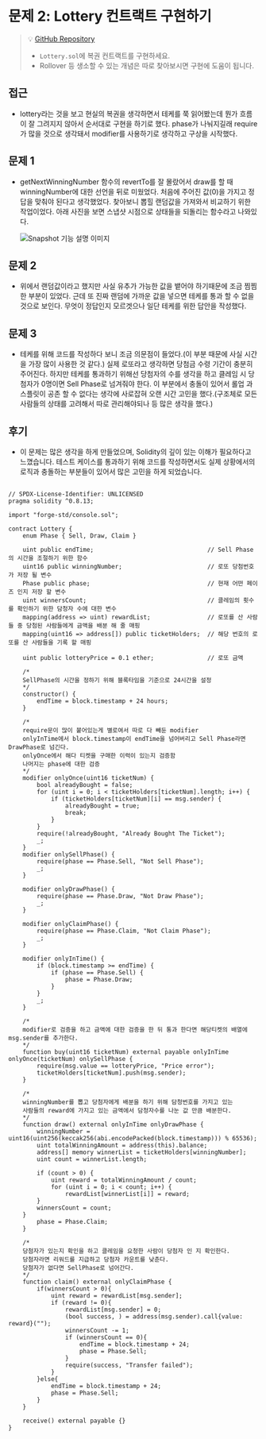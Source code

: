 # 문제 2: Lottery 컨트랙트 구현하기

> 💡 [GitHub Repository](https://github.com/Upside-Academy/Upside_Practice_Lottery)
> - `Lottery.sol`에 복권 컨트랙트를 구현하세요.
> - Rollover 등 생소할 수 있는 개념은 따로 찾아보시면 구현에 도움이 됩니다.

## 접근

- lottery라는 것을 보고 현실의 복권을 생각하면서 테케를 쭉 읽어봤는데 뭔가 흐름이 잘 그려지지 않아서 순서대로 구현을 하기로 했다. phase가 나눠지길래 require가 많을 것으로 생각돼서 modifier를 사용하기로 생각하고 구상을 시작했다.

## 문제 1

- getNextWinningNumber 함수의 revertTo를 잘 몰랐어서 draw를 할 때 winningNumber에 대한 선언을 뒤로 미웠었다. 처음에 주어진 값(0)을 가지고 정답을 맞춰야 된다고 생각했었다.
찾아보니 뽑힐 랜덤값을 가져와서 비교하기 위한 작업이었다. 아래 사진을 보면 스냅샷 시점으로 상태들을 되돌리는 함수라고 나와있다.

  ![Snapshot 기능 설명 이미지](https://prod-files-secure.s3.us-west-2.amazonaws.com/5b71d765-2c11-4a93-9f32-9955c1498ad7/14f538c5-4dcd-4beb-b4a6-47e0b9a918c6/image.png)

## 문제 2

- 위에서 랜덤값이라고 했지만 사실 유추가 가능한 값을 뱉어야 하기때문에 조금 찜찜한 부분이 있었다. 근데 또 진짜 랜덤에 가까운 값을 넣으면 테케를 통과 할 수 없을 것으로 보인다. 무엇이 정답인지 모르겟으나 일단 테케를 위한 답안을 작성했다.

## 문제 3

- 테케를 위해 코드를 작성하다 보니 조금 의문점이 들었다.(이 부분 때문에 사실 시간을 가장 많이 사용한 것 같다.) 실제 로또라고 생각하면 당첨금 수령 기간이 충분히 주어진다. 하지만 테케를 통과하기 위해선 당첨자의 수를 생각을 하고 클레임 시 당첨자가 0명이면 Sell Phase로 넘겨줘야 한다. 이 부분에서 충돌이 있어서 롤업 과 스플릿이 공존 할 수 없다는 생각에 사로잡혀 오랜 시간 고민을 했다.(구조체로 모든 사람들의 상태를 고려해서 따로 관리해야되나 등 많은 생각을 했다.)

## 후기

- 이 문제는 많은 생각을 하게 만들었으며, Solidity의 깊이 있는 이해가 필요하다고 느꼈습니다. 테스트 케이스를 통과하기 위해 코드를 작성하면서도 실제 상황에서의 로직과 충돌하는 부분들이 있어서 많은 고민을 하게 되었습니다.

##
```solidity
// SPDX-License-Identifier: UNLICENSED
pragma solidity ^0.8.13;

import "forge-std/console.sol";

contract Lottery {
    enum Phase { Sell, Draw, Claim }

    uint public endTime;                                // Sell Phase의 시간을 조절하기 위한 함수
    uint16 public winningNumber;                        // 로또 당첨번호가 저장 될 변수
    Phase public phase;                                 // 현재 어떤 페이즈 인지 저장 할 변수
    uint winnersCount;                                  // 클레임의 횟수를 확인하기 위한 담청자 수에 대한 변수
    mapping(address => uint) rewardList;                // 로또를 산 사람들 중 당첨된 사람들에게 금액을 배분 해 줄 매핑
    mapping(uint16 => address[]) public ticketHolders;  // 해당 번호의 로또를 산 사람들을 기록 할 매핑

    uint public lotteryPrice = 0.1 ether;               // 로또 금액

    /*
    SellPhase의 시간을 정하기 위해 블록타임을 기준으로 24시간을 설정
    */
    constructor() {
        endTime = block.timestamp + 24 hours;
    }

    /*
    require문이 많이 붙어있는게 별로여서 따로 다 빼둔 modifier
    onlyInTime에서 block.timestamp이 endTime을 넘어버리고 Sell Phase라면 DrawPhase로 넘긴다.
    onlyOnce에서 해다 티켓을 구매한 이력이 있는지 검증함
    나머지는 phase에 대한 검증
    */
    modifier onlyOnce(uint16 ticketNum) {
        bool alreadyBought = false;
        for (uint i = 0; i < ticketHolders[ticketNum].length; i++) {
            if (ticketHolders[ticketNum][i] == msg.sender) {
                alreadyBought = true;
                break;
            }
        }
        require(!alreadyBought, "Already Bought The Ticket");
        _;
    }
    modifier onlySellPhase() {
        require(phase == Phase.Sell, "Not Sell Phase");
        _;
    }
    
    modifier onlyDrawPhase() {
        require(phase == Phase.Draw, "Not Draw Phase");
        _;
    }

    modifier onlyClaimPhase() {
        require(phase == Phase.Claim, "Not Claim Phase");
        _;
    }
    
    modifier onlyInTime() {
        if (block.timestamp >= endTime) {
            if (phase == Phase.Sell) {
                phase = Phase.Draw;
            }
        }
        _;
    }

    /*
    modifier로 검증을 하고 금액에 대한 검증을 한 뒤 통과 한다면 해당티켓의 배열에 msg.sender를 추가한다.
    */
    function buy(uint16 ticketNum) external payable onlyInTime onlyOnce(ticketNum) onlySellPhase {
        require(msg.value == lotteryPrice, "Price error");
        ticketHolders[ticketNum].push(msg.sender);
    }

    /*
    winningNumber를 뽑고 당첨자에게 배분을 하기 위해 담청번호를 가지고 있는 
    사람들의 reward에 가지고 있는 금액에서 담청자수를 나눈 값 만큼 배분한다.
    */
    function draw() external onlyInTime onlyDrawPhase {
        winningNumber = uint16(uint256(keccak256(abi.encodePacked(block.timestamp))) % 65536);
        uint totalWinningAmount = address(this).balance;
        address[] memory winnerList = ticketHolders[winningNumber];
        uint count = winnerList.length;

        if (count > 0) {
            uint reward = totalWinningAmount / count;
            for (uint i = 0; i < count; i++) {
                rewardList[winnerList[i]] = reward;
        }
        winnersCount = count;
    }
        phase = Phase.Claim;
    }

    /*
    당첨자가 있는지 확인을 하고 클레임을 요청한 사람이 당첨자 인 지 확인한다.
    당첨자라면 리워드를 지급하고 당첨자 카운트를 낮춘다.
    당첨자가 없다면 SellPhase로 넘어간다.
    */
    function claim() external onlyClaimPhase {
        if(winnersCount > 0){
            uint reward = rewardList[msg.sender];
            if (reward != 0){
                rewardList[msg.sender] = 0;
                (bool success, ) = address(msg.sender).call{value: reward}("");
                winnersCount -= 1;
                if (winnersCount == 0){
                    endTime = block.timestamp + 24;
                    phase = Phase.Sell;
                }
                require(success, "Transfer failed");
            }
        }else{
            endTime = block.timestamp + 24;
            phase = Phase.Sell;
        }
    }

    receive() external payable {}
}